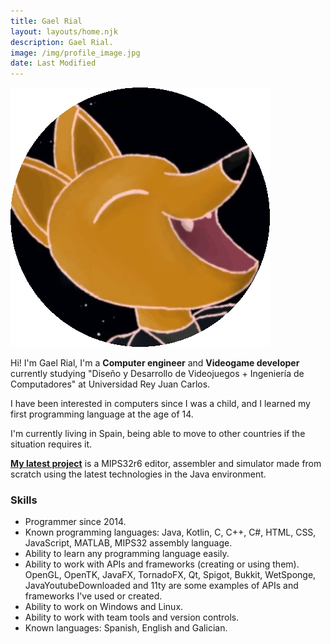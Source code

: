 ```yaml
---
title: Gael Rial
layout: layouts/home.njk
description: Gael Rial.
image: /img/profile_image.jpg
date: Last Modified
---
```


<div class="profile-image">
  <img src="/img/profile_image.png" alt="Profile">
</div>

Hi! I'm Gael Rial, I'm a **Computer engineer** and **Videogame developer** currently studying "Diseño y Desarrollo de Videojuegos + Ingeniería de Computadores" at Universidad Rey Juan Carlos.

I have been interested in computers since I was a child, and I learned my first programming language at the age of 14.

I'm currently living in Spain, being able to move to other countries if the situation requires it.

**[My latest project](/projects/JAMS/)** is a MIPS32r6 editor, assembler and simulator made from scratch using the latest technologies in the Java environment.

### Skills

- Programmer since 2014.
- Known programming languages: Java, Kotlin, C, C++, C#, HTML, CSS, JavaScript, MATLAB, MIPS32 assembly language.
- Ability to learn any programming language easily.
- Ability to work with APIs and frameworks (creating or using them). OpenGL, OpenTK, JavaFX, TornadoFX, Qt, Spigot, Bukkit, WetSponge, JavaYoutubeDownloaded and 11ty are some examples of APIs and frameworks I've used or created.
- Ability to work on Windows and Linux.
- Ability to work with team tools and version controls.
- Known languages: Spanish, English and Galician.
